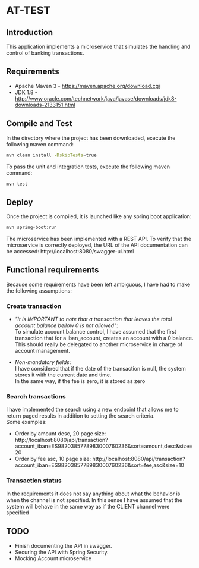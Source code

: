 # AT-TEST

## Introduction

This application implements a microservice that simulates the handling and control of banking transactions.




## Requirements

- Apache Maven 3 - https://maven.apache.org/download.cgi
- JDK 1.8 - http://www.oracle.com/technetwork/java/javase/downloads/jdk8-downloads-2133151.html


## Compile and Test

In the directory where the project has been downloaded, execute the following maven command:
```sh
mvn clean install -DskipTests=true
```

To pass the unit and integration tests, execute the following maven command:
```sh
mvn test
```

## Deploy
Once the project is compiled, it is launched like any spring boot application:
```sh
mvn spring-boot:run
```
The microservice has been implemented with a REST API.
To verify that the microservice is correctly deployed, the URL of the API documentation can be accessed:
http://localhost:8080/swagger-ui.html

## Functional requirements

Because some requirements have been left ambiguous, I have had to make the following assumptions:
### Create transaction

- *"It is IMPORTANT to note that a transaction that leaves the total account balance bellow 0 is not allowed"*:  
To simulate account balance control, I have assumed that the first transaction that for a iban_account, creates an account with a 0 balance.  
This should really be delegated to another microservice in charge of account management.

- *Non-mandatory fields*:   
I have considered that if the date of the transaction is null, the system stores it with the current date and time.  
In the same way, if the fee is zero, it is stored as zero

### Search transactions
I have implemented the search using a new endpoint that allows me to return paged results in addition to setting the search criteria.  
Some examples:
- Order by amount desc, 20 page size: http://localhost:8080/api/transaction?account_iban=ES9820385778983000760236&sort=amount,desc&size=20
- Order by fee asc, 10 page size: http://localhost:8080/api/transaction?account_iban=ES9820385778983000760236&sort=fee,asc&size=10

### Transaction status
In the requirements it does not say anything about what the behavior is when the channel is not specified.
In this sense I have assumed that the system will behave in the same way as if the CLIENT channel were specified

## TODO
- Finish documenting the API in swagger.  
- Securing the API with Spring Security.
- Mocking Account microservice